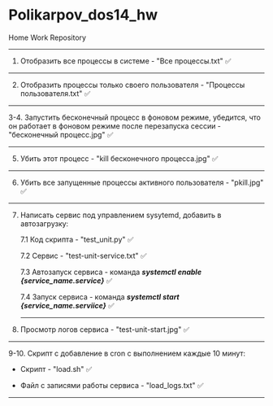 # Polikarpov_dos14_hw
Home Work Repository
____

1. Отобразить все процессы в системе - "Все процессы.txt" :white_check_mark:
____
2. Отобразить процессы только своего пользователя - "Процессы пользователя.txt" :white_check_mark:
____
3-4. Запустить бесконечный процесс в фоновом режиме, убедится, что он работает в фоновом режиме после перезапуска сессии - "бесконечный  процесс.jpg" :white_check_mark:
____
5. Убить этот процесс - "kill бесконечного процесса.jpg" :white_check_mark:
____
6. Убить все запущенные процессы активного пользователя - "pkill.jpg" :white_check_mark:
____
7. Написать сервис под управлением sysytemd, добавить в автозагрузку:

    7.1 Код скрипта - "test_unit.py" :white_check_mark:
    
    7.2 Сервис - "test-unit-service.txt" :white_check_mark:
    
    7.3 Автозапуск сервиса - команда ___systemctl enable {service_name.service}___ :white_check_mark:
    
    7.4 Запуск сервиса - команда ___systemctl start {service_name.serviice}___ :white_check_mark:
    ____
8. Просмотр логов сервиса - "test-unit-start.jpg" :white_check_mark:
____
9-10. Скрипт с добавление в cron с выполнением каждые 10 минут: 

* Скрипт - "load.sh" :white_check_mark:

* Файл с записями работы сервиса - "load_logs.txt" :white_check_mark:
____
